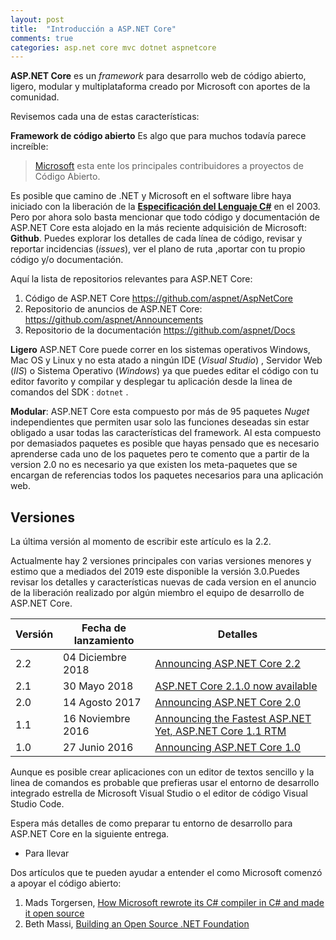 ```yaml
---
layout: post
title:  "Introducción a ASP.NET Core"
comments: true
categories: asp.net core mvc dotnet aspnetcore
---
```

**ASP\.NET Core** es un *framework* para desarrollo web de código abierto, ligero, modular y multiplataforma creado por Microsoft con aportes de la comunidad.

Revisemos cada una de estas características:

**Framework de código abierto** Es algo que para muchos todavía parece increíble: 
> [Microsoft](https://octoverse.github.com/projects) esta ente los principales contribuidores a proyectos de Código Abierto.

Es posible que camino de .NET y Microsoft en el software libre haya iniciado con la liberación de la [**Especificación del Lenguaje C#**](https://www.ecma-international.org/publications/standards/Ecma-334.htm) en el 2003. Pero por ahora solo basta mencionar que todo código y documentación de ASP\.NET Core esta alojado en la más reciente adquisición de Microsoft: **Github**. Puedes explorar los detalles de cada línea de código, revisar y reportar incidencias \(*issues*\), ver el plano de ruta ,aportar con tu propio código y/o documentación.

Aquí la lista de repositorios relevantes para ASP.NET Core:

1. Código de ASP\.NET Core https://github.com/aspnet/AspNetCore
2. Repositorio de anuncios de ASP\.NET Core: https://github.com/aspnet/Announcements
3. Repositorio de la documentación https://github.com/aspnet/Docs

**Ligero** ASP\.NET Core puede correr en los sistemas operativos Windows, Mac OS y Linux y no esta atado a ningún IDE (_Visual Studio_) , Servidor Web (_IIS_) o Sistema Operativo (_Windows_) ya que puedes editar el código con tu editor favorito y compilar y desplegar tu aplicación desde la linea de comandos del SDK : `dotnet` .

**Modular**: ASP.NET Core esta compuesto por más de 95 paquetes _Nuget_ independientes que permiten usar solo las funciones deseadas sin estar obligado a usar todas las características del framework. Al esta compuesto por demasiados paquetes es posible que hayas pensado que es necesario aprenderse cada uno de los paquetes pero te comento que a partir de la version 2.0 no es necesario ya que existen los meta-paquetes que se encargan de referencias todos los paquetes necesarios para una aplicación web.

## Versiones 

La última versión al momento de escribir este artículo es la 2.2.

Actualmente hay 2 versiones principales con varias versiones menores y estimo que a mediados del 2019 este disponible la versión 3.0.Puedes revisar los detalles y características nuevas de cada version en el anuncio de la liberación realizado por algún miembro el equipo de desarrollo de ASP\.NET Core.

Versión | Fecha de lanzamiento|  Detalles
--------| --------------------|-----------
2.2| 04 Diciembre 2018   |[Announcing ASP.NET Core 2.2](https://blogs.msdn.microsoft.com/webdev/2018/12/04/asp-net-core-2-2-available-today/)
2.1| 30 Mayo 2018   |[ASP.NET Core 2.1.0 now available](https://blogs.msdn.microsoft.com/webdev/2018/05/30/asp-net-core-2-1-0-now-available/)
2.0|14 Agosto 2017  |[Announcing ASP.NET Core 2.0](https://blogs.msdn.microsoft.com/webdev/2017/08/14/announcing-asp-net-core-2-0/)
1.1|16 Noviembre 2016|[Announcing the Fastest ASP.NET Yet, ASP.NET Core 1.1 RTM](https://blogs.msdn.microsoft.com/webdev/2016/11/16/announcing-asp-net-core-1-1/)
1.0|27 Junio 2016|[Announcing ASP.NET Core 1.0](https://blogs.msdn.microsoft.com/webdev/2016/06/27/announcing-asp-net-core-1-0/)

 Aunque es posible  crear aplicaciones con un editor de textos sencillo y la linea de comandos es probable que prefieras usar el entorno de desarrollo integrado estrella de Microsoft Visual Studio o el editor de código Visual Studio Code.

Espera más detalles de como preparar tu entorno de desarrollo para ASP.NET Core en la siguiente entrega.

* Para llevar

Dos artículos que te pueden ayudar a entender el como Microsoft comenzó a apoyar el código abierto:

1. Mads Torgersen, [How Microsoft rewrote its C# compiler in C# and made it open source](https://medium.com/microsoft-open-source-stories/how-microsoft-rewrote-its-c-compiler-in-c-and-made-it-open-source-4ebed5646f98)
2. Beth Massi, [Building an Open Source .NET Foundation](https://medium.com/microsoft-open-source-stories/building-an-open-source-net-foundation-2fa0fb117584)

